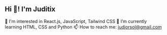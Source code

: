 ## Hi 👋! I'm Juditix 


👀 I'm interested in React.js, JavaScript, Tailwind CSS 
🌱 I’m currently learning HTML, CSS and Python
📫 How to reach me: judjorsol@gmail.com
